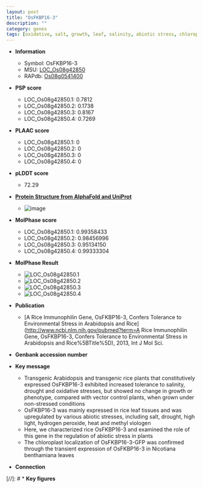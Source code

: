 ```yaml
---
layout: post
title: "OsFKBP16-3"
description: ""
category: genes
tags: [oxidative, salt, growth, leaf, salinity, abiotic stress, chloroplast, drought]
---
```


* **Information**  
    + Symbol: OsFKBP16-3  
    + MSU: [LOC_Os08g42850](http://rice.plantbiology.msu.edu/cgi-bin/ORF_infopage.cgi?orf=LOC_Os08g42850)  
    + RAPdb: [Os08g0541400](http://rapdb.dna.affrc.go.jp/viewer/gbrowse_details/irgsp1?name=Os08g0541400)  

* **PSP score**  
    + LOC_Os08g42850.1: 0.7812 
    + LOC_Os08g42850.2: 0.1738 
    + LOC_Os08g42850.3: 0.8167 
    + LOC_Os08g42850.4: 0.7269 

* **PLAAC score**  
    + LOC_Os08g42850.1: 0 
    + LOC_Os08g42850.2: 0 
    + LOC_Os08g42850.3: 0 
    + LOC_Os08g42850.4: 0 

* **pLDDT score**
    + 72.29

* **[Protein Structure from AlphaFold and UniProt](https://www.uniprot.org/uniprotkb/Q6ZIT9/entry#structure)**
    + ![image](https://ricepsp.github.io/images/Q6/AF-Q6ZIT9-F1.png)

* **MolPhase score**
    + LOC_Os08g42850.1: 0.99358433
    + LOC_Os08g42850.2: 0.98456996
    + LOC_Os08g42850.3: 0.95134150
    + LOC_Os08g42850.4: 0.99333304

* **MolPhase Result**
    + ![LOC_Os08g42850.1](https://304243504.github.io/Pictures/LOC_Os08g/LOC_Os08g42850.1.png)
    + ![LOC_Os08g42850.2](https://304243504.github.io/Pictures/LOC_Os08g/LOC_Os08g42850.2.png)
    + ![LOC_Os08g42850.3](https://304243504.github.io/Pictures/LOC_Os08g/LOC_Os08g42850.3.png)
    + ![LOC_Os08g42850.4](https://304243504.github.io/Pictures/LOC_Os08g/LOC_Os08g42850.4.png)

* **Publication**  
    + [A Rice Immunophilin Gene, OsFKBP16-3, Confers Tolerance to Environmental Stress in Arabidopsis and Rice](http://www.ncbi.nlm.nih.gov/pubmed?term=A Rice Immunophilin Gene, OsFKBP16-3, Confers Tolerance to Environmental Stress in Arabidopsis and Rice%5BTitle%5D), 2013, Int J Mol Sci.

* **Genbank accession number**  

* **Key message**  
    + Transgenic Arabidopsis and transgenic rice plants that constitutively expressed OsFKBP16-3 exhibited increased tolerance to salinity, drought and oxidative stresses, but showed no change in growth or phenotype, compared with vector control plants, when grown under non-stressed conditions
    + OsFKBP16-3 was mainly expressed in rice leaf tissues and was upregulated by various abiotic stresses, including salt, drought, high light, hydrogen peroxide, heat and methyl viologen
    + Here, we characterized rice OsFKBP16-3 and examined the role of this gene in the regulation of abiotic stress in plants
    + The chloroplast localization of OsFKBP16-3-GFP was confirmed through the transient expression of OsFKBP16-3 in Nicotiana benthamiana leaves

* **Connection**  

[//]: # * **Key figures**  


